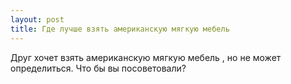 ```yaml
---
layout: post 
title: Где лучше взять американскую мягкую мебель 
--- 
```

Друг хочет взять американскую мягкую мебель , но не может определиться. Что бы вы посоветовали?

